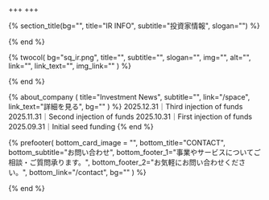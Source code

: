 +++
+++

{% section_title(bg="", title="IR INFO", subtitle="投資家情報", slogan="") %}
<!--display element -->
{% end %}

{% twocol(
  bg="sq_ir.png",
  title="",
  subtitle="",
  slogan="",
  img="",
  alt="",
  link="",
  link_text="",
  img_link=""
) %}
<!-- no text -->
{% end %}

{% about_company (
  title="Investment News",
  subtitle="",
  link="/space",
  link_text="詳細を見る",
  bg=""
) %}
2025.12.31｜Third injection of funds
2025.11.31｜Second injection of funds
2025.10.31｜First injection of funds 
2025.09.31｜Initial seed funding
{% end %}

{% prefooter(
  bottom_card_image = "<!--display element -->",
  bottom_title="CONTACT",
  bottom_subtitle="お問い合わせ",
  bottom_footer_1="事業やサービスについてご相談・ご質問承ります。",
  bottom_footer_2="お気軽にお問い合わせください。",
  bottom_link="/contact",
  bg=""
) %}
<!--display element -->
{% end %}